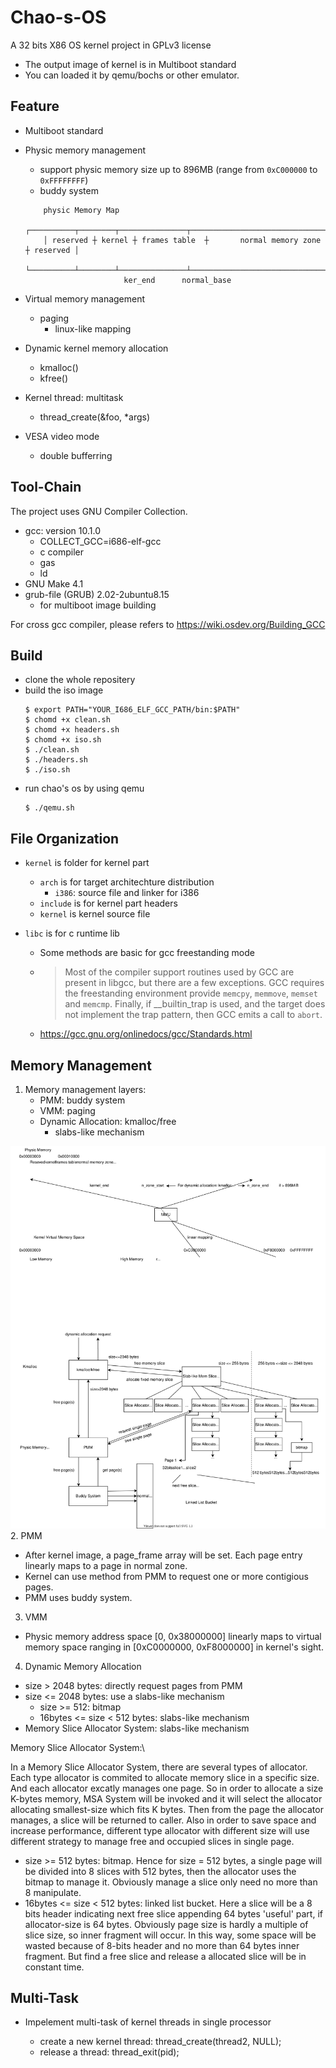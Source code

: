 # Chao-s-OS

A 32 bits X86 OS kernel project in GPLv3 license
- The output image of kernel is in Multiboot standard
- You can loaded it by qemu/bochs or other emulator.

## Feature
- Multiboot standard
- Physic memory management
    - support physic memory size up to 896MB (range from ```0xC000000``` to ```0xFFFFFFFF```)
    - buddy system

    ```
        physic Memory Map
        ┌──────────┬────────┬───────────────┬─────────────────────────────────┬──────────┐
        │ reserved ┼ kernel ┼ frames table  ┼       normal memory zone        ┼ reserved │          
        └──────────┴────────┴───────────────┴─────────────────────────────────┴──────────┘
                          ker_end      normal_base
    ```

- Virtual memory management
    - paging
        - linux-like mapping 
- Dynamic kernel memory  allocation
    - kmalloc()
    - kfree()
- Kernel thread: multitask
    - thread_create(&foo, *args)
- VESA video mode
    - double bufferring

## Tool-Chain

The project uses GNU Compiler Collection.
- gcc: version 10.1.0
    - COLLECT_GCC=i686-elf-gcc
    - c compiler
    - gas
    - ld
- GNU Make 4.1
- grub-file (GRUB) 2.02-2ubuntu8.15
    - for multiboot image building

For cross gcc compiler, please refers to https://wiki.osdev.org/Building_GCC


## Build

- clone the whole repositery
- build the iso image
    ```
    $ export PATH="YOUR_I686_ELF_GCC_PATH/bin:$PATH"
    $ chomd +x clean.sh
    $ chomd +x headers.sh
    $ chomd +x iso.sh
    $ ./clean.sh
    $ ./headers.sh
    $ ./iso.sh
    ```
- run chao's os by using qemu
    ```
    $ ./qemu.sh
    ```


## File Organization
- ```kernel``` is folder for kernel part
    - ```arch``` is for target architechture distribution
        - ```i386```: source file and linker for i386
    - ```include``` is for kernel part headers
    - ```kernel``` is kernel source file

- ```libc``` is for c runtime lib
    - Some methods are basic for gcc freestanding mode
    - > Most of the compiler support routines used by GCC are present in libgcc, but there are a few exceptions. GCC requires the freestanding environment provide ```memcpy```, ```memmove```, ```memset``` and ```memcmp```. Finally, if __builtin_trap is used, and the target does not implement the trap pattern, then GCC emits a call to ```abort```.
    - https://gcc.gnu.org/onlinedocs/gcc/Standards.html


## Memory Management

1. Memory management layers:
    - PMM: buddy system
    - VMM: paging
    - Dynamic Allocation: kmalloc/free
        - slabs-like mechanism

![image](https://raw.githubusercontent.com/MinchaoZhu/Chao-s-OS/master/img/mem.svg)
2. PMM
- After kernel image, a page_frame array will be set. Each page entry linearly maps to a page in normal zone. 
- Kernel can use method from PMM to request one or more contigious pages.
- PMM uses buddy system.

3. VMM
- Physic memory address space [0, 0x38000000] linearly maps to virtual memory space ranging in [0xC0000000, 0xF8000000] in kernel's sight.

4. Dynamic Memory Allocation
- size > 2048 bytes: directly request pages from PMM
- size <= 2048 bytes: use a slabs-like mechanism
    - size >= 512: bitmap
    - 16bytes <= size < 512 bytes: slabs-like mechanism
- Memory Slice Allocator System: slabs-like mechanism

Memory Slice Allocator System:\

In a Memory Slice Allocator System, there are several types of allocator. Each type allocator is commited to allocate memory slice in a specific size. And each allocator excatly manages one page.
So in order to allocate a size K-bytes memory, MSA System will be invoked and it will select the allocator allocating smallest-size which fits K bytes. Then from the page the allocator manages, a slice will be returned to caller.
Also in order to save space and increase performance, different type allocator with different size will use different strategy to manage free and occupied slices in single page.

- size >= 512 bytes: bitmap. Hence for size = 512 bytes, a single page will be divided into 8 slices with 512 bytes, then the allocator uses the bitmap to manage it. Obviously manage a slice only need no more than 8 manipulate.
- 16bytes <= size < 512 bytes: linked list bucket. Here a slice will be a 8 bits header indicating next free slice appending 64 bytes 'useful' part, if allocator-size is 64 bytes. Obviously page size is hardly a multiple of slice size, so inner fragment will occur. In this way, some space will be wasted because of 8-bits header and no more than 64 bytes inner fragment. But find a free slice and release a allocated slice will be in constant time.

## Multi-Task

- Impelement multi-task of kernel threads in single processor

    - create a new kernel thread: thread_create(thread2, NULL);
    - release a thread: thread_exit(pid);
